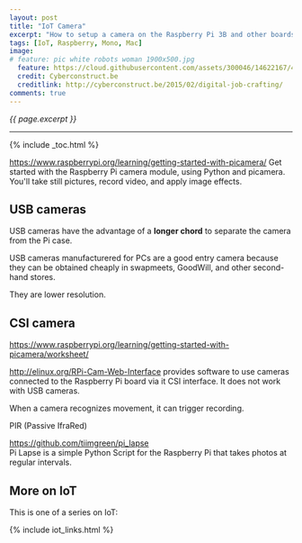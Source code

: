 ```yaml
---
layout: post
title: "IoT Camera"
excerpt: "How to setup a camera on the Raspberry Pi 3B and other boards"
tags: [IoT, Raspberry, Mono, Mac]
image:
# feature: pic white robots woman 1900x500.jpg
  feature: https://cloud.githubusercontent.com/assets/300046/14622167/45abd918-0585-11e6-8537-a58e0b55e3ec.jpg
  credit: Cyberconstruct.be
  creditlink: http://cyberconstruct.be/2015/02/digital-job-crafting/
comments: true
---
```

<i>{{ page.excerpt }}</i>
<hr />

{% include _toc.html %}

https://www.raspberrypi.org/learning/getting-started-with-picamera/
Get started with the Raspberry Pi camera module, using Python and picamera. 
You'll take still pictures, record video, and apply image effects.


## USB cameras

USB cameras have the advantage of a <strong>longer chord</strong>
 to separate the camera from the Pi case.

USB cameras manufacturered for PCs are a good entry camera
because they can be obtained cheaply in swapmeets, GoodWill, and other second-hand stores.

They are lower resolution.

## CSI camera

https://www.raspberrypi.org/learning/getting-started-with-picamera/worksheet/

<a target="_blank" href="http://elinux.org/RPi-Cam-Web-Interface">
http://elinux.org/RPi-Cam-Web-Interface</a>
provides software to use cameras connected to the Raspberry Pi board
via it CSI interface.
It does not work with USB cameras.

When a camera recognizes movement, it can trigger recording.

PIR (Passive IfraRed)


https://github.com/tiimgreen/pi_lapse<br />
Pi Lapse is a simple Python Script for the Raspberry Pi that takes photos at regular intervals.



## More on IoT #

This is one of a series on IoT:

{% include iot_links.html %}
